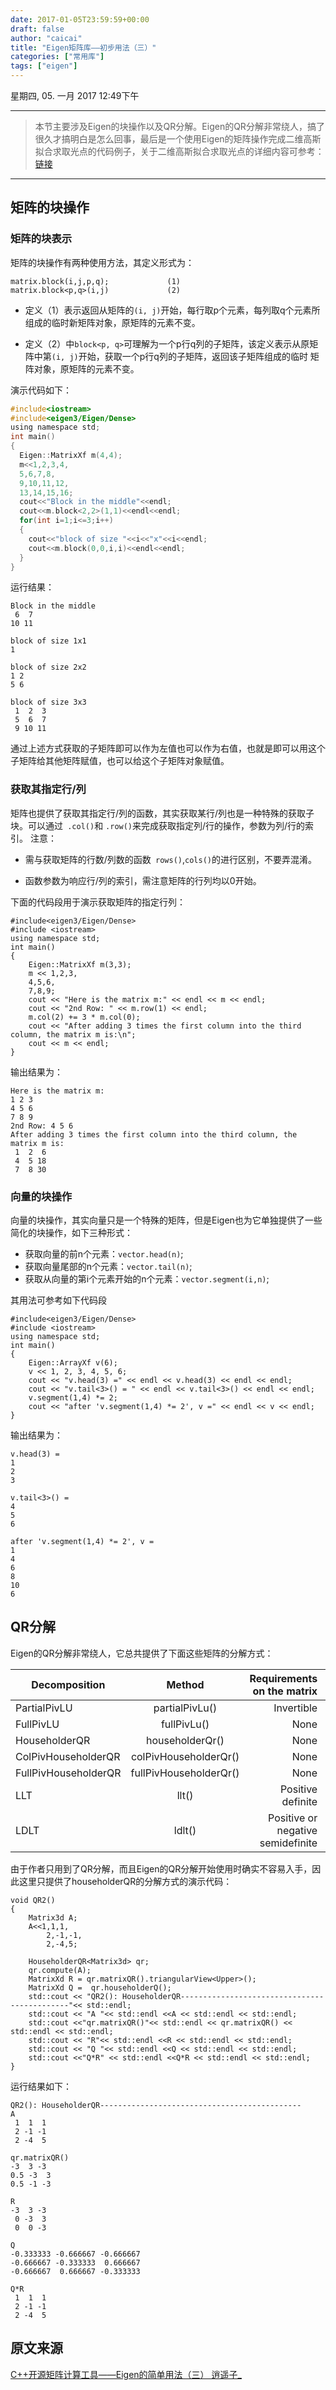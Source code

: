 ```yaml
---
date: 2017-01-05T23:59:59+00:00
draft: false
author: "caicai"
title: "Eigen矩阵库——初步用法（三）"
categories: ["常用库"]
tags: ["eigen"]
---
```

星期四, 05. 一月 2017 12:49下午 

---

> 本节主要涉及Eigen的块操作以及QR分解。Eigen的QR分解非常绕人，搞了很久才搞明白是怎么回事，最后是一个使用Eigen的矩阵操作完成二维高斯拟合求取光点的代码例子，关于二维高斯拟合求取光点的详细内容可参考：[链接](http://blog.csdn.NET/hjx_1000/article/details/8490653 "点击跳转")

---

## 矩阵的块操作

### 矩阵的块表示

矩阵的块操作有两种使用方法，其定义形式为：

```
matrix.block(i,j,p,q);        	   (1)
matrix.block<p,q>(i,j)   		   (2)
```

- 定义（1）表示返回从矩阵的`(i, j)`开始，每行取p个元素，每列取q个元素所组成的临时新矩阵对象，原矩阵的元素不变。

- 定义（2）中`block<p, q>`可理解为一个p行q列的子矩阵，该定义表示从原矩阵中第`(i, j)`开始，获取一个p行q列的子矩阵，返回该子矩阵组成的临时 矩阵对象，原矩阵的元素不变。

演示代码如下：

```C
#include<iostream>
#include<eigen3/Eigen/Dense>
using namespace std;
int main()
{
  Eigen::MatrixXf m(4,4);
  m<<1,2,3,4,
  5,6,7,8,
  9,10,11,12,
  13,14,15,16;
  cout<<"Block in the middle"<<endl;
  cout<<m.block<2,2>(1,1)<<endl<<endl;
  for(int i=1;i<=3;i++)
  {
    cout<<"block of size "<<i<<"x"<<i<<endl;
    cout<<m.block(0,0,i,i)<<endl<<endl;
  }
}
```

运行结果：

	Block in the middle
	 6  7
	10 11

	block of size 1x1
	1

	block of size 2x2
	1 2
	5 6

	block of size 3x3
	 1  2  3
	 5  6  7
	 9 10 11

通过上述方式获取的子矩阵即可以作为左值也可以作为右值，也就是即可以用这个子矩阵给其他矩阵赋值，也可以给这个子矩阵对象赋值。

### 获取其指定行/列

矩阵也提供了获取其指定行/列的函数，其实获取某行/列也是一种特殊的获取子块。可以通过` .col()`和 `.row()`来完成获取指定列/行的操作，参数为列/行的索引。
注意：

 -  需与获取矩阵的行数/列数的函数` rows()`,` cols() `的进行区别，不要弄混淆。
 
 - 函数参数为响应行/列的索引，需注意矩阵的行列均以0开始。
 
下面的代码段用于演示获取矩阵的指定行列：

```
#include<eigen3/Eigen/Dense> 
#include <iostream>  
using namespace std; 
int main() 
{ 
	Eigen::MatrixXf m(3,3); 
	m << 1,2,3, 
	4,5,6, 
	7,8,9; 
	cout << "Here is the matrix m:" << endl << m << endl; 
	cout << "2nd Row: " << m.row(1) << endl; 
	m.col(2) += 3 * m.col(0); 
	cout << "After adding 3 times the first column into the third column, the matrix m is:\n"; 
	cout << m << endl; 
} 
```

输出结果为：

	Here is the matrix m:
	1 2 3
	4 5 6
	7 8 9
	2nd Row: 4 5 6
	After adding 3 times the first column into the third column, the matrix m is:
	 1  2  6
	 4  5 18
	 7  8 30
	 
### 向量的块操作

向量的块操作，其实向量只是一个特殊的矩阵，但是Eigen也为它单独提供了一些简化的块操作，如下三种形式：

 - 获取向量的前n个元素：`vector.head(n)`; 
 - 获取向量尾部的n个元素：`vector.tail(n)`;
 - 获取从向量的第i个元素开始的n个元素：`vector.segment(i,n)`;

其用法可参考如下代码段

 
	#include<eigen3/Eigen/Dense> 
	#include <iostream> 
	using namespace std; 
	int main() 
	{ 
		Eigen::ArrayXf v(6); 
		v << 1, 2, 3, 4, 5, 6; 
		cout << "v.head(3) =" << endl << v.head(3) << endl << endl; 
		cout << "v.tail<3>() = " << endl << v.tail<3>() << endl << endl; 
		v.segment(1,4) *= 2; 
		cout << "after 'v.segment(1,4) *= 2', v =" << endl << v << endl; 
	} 



输出结果为：

	v.head(3) =
	1
	2
	3

	v.tail<3>() = 
	4
	5
	6

	after 'v.segment(1,4) *= 2', v =
	1
	4
	6
	8
	10
	6
 
 
## QR分解

Eigen的QR分解非常绕人，它总共提供了下面这些矩阵的分解方式：

| Decomposition	            |  Method				| Requirements on the matrix        | Speed | Accuracy |
| ------------------------------------ |:-----------------------------------:| -----------------------------------------------:|----------:|--------------:|
| PartialPivLU	                    |  partialPivLu()		        | Invertible					           | ++	     | +                |
| FullPivLU	                            |  fullPivLu()				| None						           |  -	     | +++           |
| HouseholderQR                 |	householderQr()		| None						           | ++	     | +               |
| ColPivHouseholderQR     |	colPivHouseholderQr()   | None						           |	+           | ++            |
| FullPivHouseholderQR    |	fullPivHouseholderQr()   | None						           |	-            |+++           |
| LLT					    |	llt()						| Positive definite			           | ++ +       | +               |
| LDLT					    | ldlt()					| Positive or negative semidefinite|	+++      |	++     |


由于作者只用到了QR分解，而且Eigen的QR分解开始使用时确实不容易入手，因此这里只提供了householderQR的分解方式的演示代码：

```
void QR2() 
{ 
    Matrix3d A; 
    A<<1,1,1, 
        2,-1,-1,  
        2,-4,5;  
  
    HouseholderQR<Matrix3d> qr; 
    qr.compute(A); 
    MatrixXd R = qr.matrixQR().triangularView<Upper>(); 
    MatrixXd Q =  qr.householderQ(); 
    std::cout << "QR2(): HouseholderQR---------------------------------------------"<< std::endl; 
    std::cout << "A "<< std::endl <<A << std::endl << std::endl; 
    std::cout <<"qr.matrixQR()"<< std::endl << qr.matrixQR() << std::endl << std::endl; 
    std::cout << "R"<< std::endl <<R << std::endl << std::endl; 
    std::cout << "Q "<< std::endl <<Q << std::endl << std::endl; 
    std::cout <<"Q*R" << std::endl <<Q*R << std::endl << std::endl; 
} 
```

运行结果如下：

	QR2(): HouseholderQR---------------------------------------------
	A 
	 1  1  1
	 2 -1 -1
	 2 -4  5

	qr.matrixQR()
	-3  3 -3
	0.5 -3  3
	0.5 -1 -3

	R
	-3  3 -3
	 0 -3  3
	 0  0 -3

	Q 
	-0.333333 -0.666667 -0.666667
	-0.666667 -0.333333  0.666667
	-0.666667  0.666667 -0.333333

	Q*R
	 1  1  1
	 2 -1 -1
	 2 -4  5


## 原文来源
[C++开源矩阵计算工具——Eigen的简单用法（三） 逍遥子_](http://blog.csdn.net/houjixin/article/details/8494582 "点击跳转")

